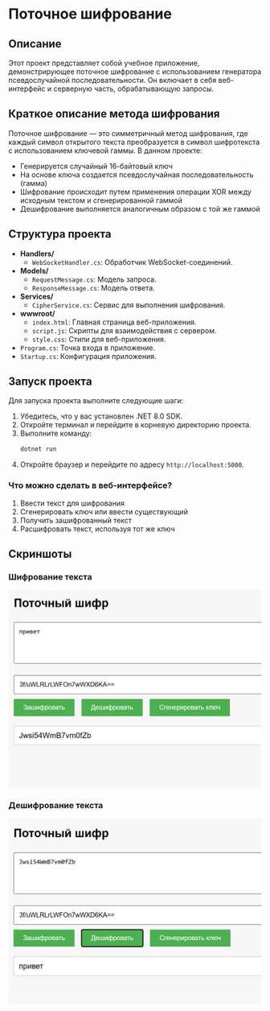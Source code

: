 # Поточное шифрование

## Описание
Этот проект представляет собой учебное приложение, демонстрирующее поточное шифрование с использованием генератора псевдослучайной последовательности. Он включает в себя веб-интерфейс и серверную часть, обрабатывающую запросы.

## Краткое описание метода шифрования
Поточное шифрование — это симметричный метод шифрования, где каждый символ открытого текста преобразуется в символ шифротекста с использованием ключевой гаммы. В данном проекте:
- Генерируется случайный 16-байтовый ключ
- На основе ключа создается псевдослучайная последовательность (гамма)
- Шифрование происходит путем применения операции XOR между исходным текстом и сгенерированной гаммой
- Дешифрование выполняется аналогичным образом с той же гаммой

## Структура проекта
- **Handlers/**
  - `WebSocketHandler.cs`: Обработчик WebSocket-соединений.
- **Models/**
  - `RequestMessage.cs`: Модель запроса.
  - `ResponseMessage.cs`: Модель ответа.
- **Services/**
  - `CipherService.cs`: Сервис для выполнения шифрования.
- **wwwroot/**
  - `index.html`: Главная страница веб-приложения.
  - `script.js`: Скрипты для взаимодействия с сервером.
  - `style.css`: Стили для веб-приложения.
- `Program.cs`: Точка входа в приложение.
- `Startup.cs`: Конфигурация приложения.

## Запуск проекта
Для запуска проекта выполните следующие шаги:

1. Убедитесь, что у вас установлен .NET 8.0 SDK.
2. Откройте терминал и перейдите в корневую директорию проекта.
3. Выполните команду:
    ```sh
    dotnet run
    ```
4. Откройте браузер и перейдите по адресу `http://localhost:5000`.

### Что можно сделать в веб-интерфейсе?
1. Ввести текст для шифрования
2. Сгенерировать ключ или ввести существующий
3. Получить зашифрованный текст
4. Расшифровать текст, используя тот же ключ

## Скриншоты

### Шифрование текста
![Шифрование текста](pictures/Screenshot_2.png)

### Дешифрование текста
![Дешифрование текста](pictures/Screenshot_1.png)